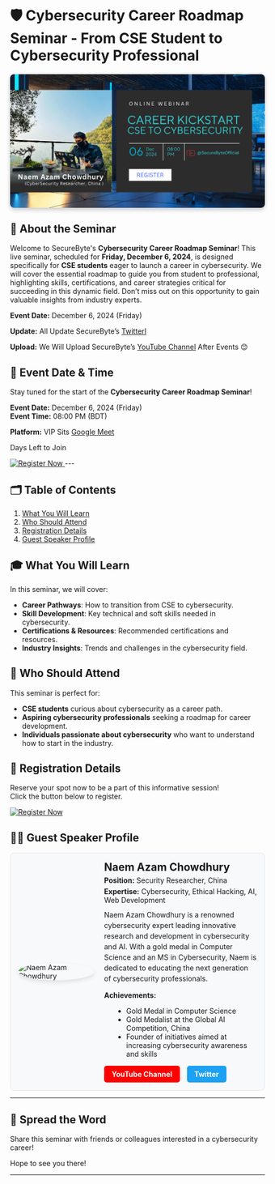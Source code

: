 # 🛡️ Cybersecurity Career Roadmap Seminar - From CSE Student to Cybersecurity Professional

<div>
<img src="https://raw.githubusercontent.com/SecureByteOfficial/live-seminars/main/sbdec6.png" 
         alt="Seminar Banner" class="banner">
<style>
.banner {
    max-width: 100%;
    height: auto;
    display: block;
    margin: 20px auto;
    box-shadow: 0 4px 8px rgba(0, 0, 0, 0.2);
    border-radius: 8px;
}
</style>
</div>

## 🎉 About the Seminar
Welcome to SecureByte's **Cybersecurity Career Roadmap Seminar**! This live seminar, scheduled for **Friday, December 6, 2024**, is designed specifically for **CSE students** eager to launch a career in cybersecurity. We will cover the essential roadmap to guide you from student to professional, highlighting skills, certifications, and career strategies critical for succeeding in this dynamic field. Don’t miss out on this opportunity to gain valuable insights from industry experts.

**Event Date:** December 6, 2024 (Friday) 

**Update:** All Update SecureByte’s [Twitterl](https://x.com/SecureByteORG)

**Upload:** We Will Upload SecureByte’s [YouTube Channel](https://www.youtube.com/@SecureByteOfficial)  After Events 😊 

## 📅 Event Date & Time 

Stay tuned for the start of the **Cybersecurity Career Roadmap Seminar**!

**Event Date:** December 6, 2024 (Friday)  
**Event Time:** 08:00 PM (BDT) 

**Platform:** VIP Sits [Google Meet](https://www.youtube.com/@SecureByteOfficial)   

<div id="countdown" style="font-size: 2em; color: #e63946;"></div>

<p> Days Left to Join </p> 

<script>
  // Countdown Timer
  const countDownDate = new Date("December 6, 2024 00:00:00").getTime();

  // Update countdown every second
  const x = setInterval(function() {
    const now = new Date().getTime();
    const distance = countDownDate - now;
    const days = Math.floor(distance / (1000 * 60 * 60 * 24));
    const hours = Math.floor((distance % (1000 * 60 * 60 * 24)) / (1000 * 60 * 60));
    const minutes = Math.floor((distance % (1000 * 60)) / (1000 * 60));
    const seconds = Math.floor((distance % (1000)) / 1000);

    document.getElementById("countdown").innerHTML = days + "d " + hours + "h " + minutes + "m " + seconds + "s ";

    if (distance < 0) {
      clearInterval(x);
      document.getElementById("countdown").innerHTML = "The Cybersecurity Career Roadmap Seminar is Live Now!";
    }
  }, 1000);
</script>


<a href="https://forms.gle/s893kw39ZPswiZVb9" target="_blank">
    <img src="https://img.shields.io/badge/Register%20Now-007bff?style=for-the-badge&logo=register" alt="Register Now">
</a> 
---

## 🗂️ Table of Contents
1. [What You Will Learn](#-what-you-will-learn)
2. [Who Should Attend](#-who-should-attend)
3. [Registration Details](#-registration-details)
4. [Guest Speaker Profile](#-guest-speaker-profile)

## 🎓 What You Will Learn
In this seminar, we will cover:
- **Career Pathways**: How to transition from CSE to cybersecurity.
- **Skill Development**: Key technical and soft skills needed in cybersecurity.
- **Certifications & Resources**: Recommended certifications and resources.
- **Industry Insights**: Trends and challenges in the cybersecurity field.

## 👥 Who Should Attend
This seminar is perfect for:
- **CSE students** curious about cybersecurity as a career path.
- **Aspiring cybersecurity professionals** seeking a roadmap for career development.
- **Individuals passionate about cybersecurity** who want to understand how to start in the industry.

## 🔗 Registration Details
Reserve your spot now to be a part of this informative session!  
Click the button below to register.

<div style="display: flex; gap: 15px;">
    <a href="https://forms.gle/jzeNZ7dtLZ65A4Vw6">
        <img src="https://img.shields.io/badge/Register%20Now-007bff?style=for-the-badge&logo=register" alt="Register Now">
    </a>
</div>

## 👨‍🏫 Guest Speaker Profile

<div style="display: flex; align-items: center; gap: 20px; padding: 15px; background-color: #f8f9fa; border: 1px solid #e1e4e8; border-radius: 8px;">

  <!-- Profile Image -->
  <img src="https://pbs.twimg.com/profile_images/1844791721571602432/M4jiVjeE_400x400.jpg" alt="Naem Azam Chowdhury" width="150" style="border-radius: 50%; box-shadow: 0px 4px 8px rgba(0, 0, 0, 0.1);">
  
  <!-- Profile Text and Buttons -->
  <div style="flex: 1;">
    <h3 style="margin: 0; font-size: 1.5em;">Naem Azam Chowdhury</h3>
    <p style="margin: 5px 0;"><strong>Position:</strong> Security Researcher, China</p>
    <p style="margin: 5px 0;"><strong>Expertise:</strong> Cybersecurity, Ethical Hacking, AI, Web Development</p>

   <p style="margin-top: 10px; line-height: 1.5;">
      Naem Azam Chowdhury is a renowned cybersecurity expert leading innovative research and development in cybersecurity and AI. With a gold medal in Computer Science and an MS in Cybersecurity, Naem is dedicated to educating the next generation of cybersecurity professionals.
   </p>

   <p style="margin: 5px 0;"><strong>Achievements:</strong></p>
   <ul style="margin-left: 20px;">
      <li>Gold Medal in Computer Science</li>
      <li>Gold Medalist at the Global AI Competition, China</li>
      <li>Founder of initiatives aimed at increasing cybersecurity awareness and skills</li>
   </ul>

   <!-- Social Media Buttons -->
   <div style="margin-top: 15px;">
      <a href="https://www.youtube.com/@NaemAzamChowdhury" style="display: inline-block; background-color: #FF0000; color: white; padding: 8px 15px; text-decoration: none; border-radius: 5px; font-weight: bold; margin-right: 10px;">
        YouTube Channel
      </a>
      
<a href="https://x.com/naemazamchow" style="display: inline-block; background-color: #1DA1F2; color: white; padding: 8px 15px; text-decoration: none; border-radius: 5px; font-weight: bold;">
        Twitter
      </a>
   </div>
  </div>
</div>

--- 

## 📢 Spread the Word
Share this seminar with friends or colleagues interested in a cybersecurity career!  

Hope to see you there!

---
